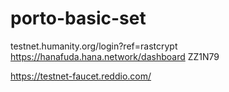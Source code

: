 # porto-basic-set

testnet.humanity.org/login?ref=rastcrypt
https://hanafuda.hana.network/dashboard  ZZ1N79

https://testnet-faucet.reddio.com/


